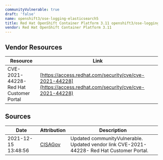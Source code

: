 ```yaml
---
communityVulnerable: true
draft: 'false'
name: openshift3/ose-logging-elasticsearch5
title: Red Hat OpenShift Container Platform 3.11 openshift3/ose-logging-elasticsearch5
vendor: Red Hat OpenShift Container Platform 3.11
---
```


## Vendor Resources
| Resource | Link |
| --- | --- |
| CVE-2021-44228- Red Hat Customer Portal | [https://access.redhat.com/security/cve/cve-2021-44228](https://access.redhat.com/security/cve/cve-2021-44228) |



## Sources
| Date | Attribution | Description |
| --- | --- | --- |
| 2021-12-15 13:48:56 | [CISAGov](https://raw.githubusercontent.com/cisagov/log4j-affected-db/develop/README.md) | Updated communityVulnerable. Updated vendor link CVE-2021-44228- Red Hat Customer Portal.  |
